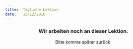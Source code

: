 ```yaml
---
title:  Tägliche Lektion
date:   15/12/2016
---
```


### <center>Wir arbeiten noch an dieser Lektion.</center>
<center>Bitte komme später zurück.</center>